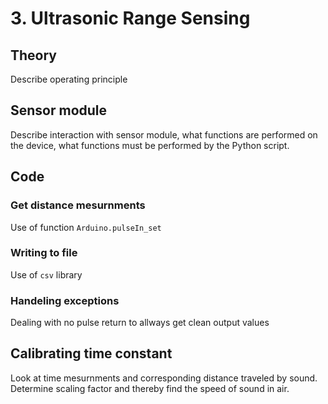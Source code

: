 # 3. Ultrasonic Range Sensing

## Theory
Describe operating principle

## Sensor module
Describe interaction with sensor module, what functions are performed on the device, what functions must be performed by the Python script.

## Code
### Get distance mesurnments
Use of function `Arduino.pulseIn_set`

### Writing to file
Use of `csv` library

### Handeling exceptions
Dealing with no pulse return to allways get clean output values

## Calibrating time constant
Look at time mesurnments and corresponding distance traveled by sound. Determine scaling factor and thereby find the speed of sound in air.
